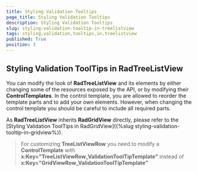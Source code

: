 ```yaml
---
title: Styling Validation Tooltips
page_title: Styling Validation Tooltips
description: Styling Validation Tooltips
slug: styling-validation-tooltip-in-treelistview
tags: styling,validation,tooltips,in,treelistview
published: True
position: 3
---
```


## Styling Validation ToolTips in RadTreeListView ##

You can modify the look of __RadTreeListView__ and its elements by either changing some of the resources exposed by the API, or by modifying their __ControlTemplates__. In the control template, you are allowed to reorder the template parts and to add your own elements. However, when changing the control template you should be careful to include all required parts.

As __RadTreeListView__ inherits __RadGridView__ directly, please refer to the [Styling Validation ToolTips in RadGridView]({%slug styling-validation-tooltip-in-gridview%}).

> For customizing __TreeListViewRow__ you need to modify a __ControlTemplate__ with **x:Key="TreeListViewRow_ValidationToolTipTemplate"** instead of **x:Key="GridViewRow_ValidationToolTipTemplate"**